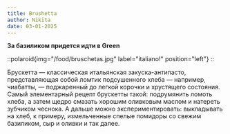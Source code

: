 ```yaml
---
title: Brushetta
author: Nikita
date: 03-01-2025
---
```


**За базиликом придется идти в Green**

::polaroid{img="/food/bruschetas.jpg" label="italiano!" position="left"}
::

<!--more-->

Брускетта — классическая итальянская закуска-антипасто, представляющая собой ломтик подсушенного хлеба — например, чиабатты, — поджаренный до легкой корочки и хрустящего состояния. Самый элементарный рецепт брускетты такой: подрумянить ломоть хлеба, а затем щедро смазать хорошим оливковым маслом и натереть зубчиком чеснока. А дальше можно экспериментировать: выкладывать на хлеб, к примеру, измельченные спелые помидоры со свежим базиликом, сыр и оливки и так далее.
